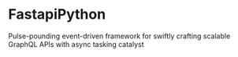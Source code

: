 # FastapiPython
Pulse-pounding event-driven framework for swiftly crafting scalable GraphQL APIs with async tasking catalyst
